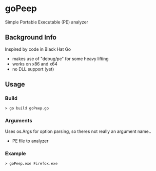 # goPeep
Simple Portable Executable (PE) analyzer

## Background Info
Inspired by code in Black Hat Go
- makes use of "debug/pe" for some heavy lifting
- works on x86 and x64
- no DLL support (yet)

## Usage
### Build
```
> go build goPeep.go
```
### Arguments
Uses os.Args for option parsing, so theres not really an argument name.. 
- PE file to analyzer
### Example
```
> goPeep.exe Firefox.exe
```
